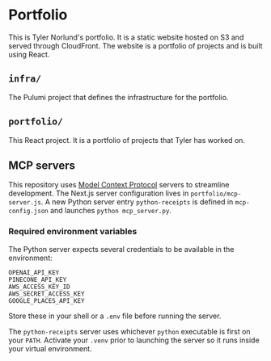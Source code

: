 # Portfolio

This is Tyler Norlund's portfolio. It is a static website hosted on S3 and served through CloudFront. The website is a portfolio of projects and is built using React.

## `infra/`

The Pulumi project that defines the infrastructure for the portfolio.

## `portfolio/`

This React project. It is a portfolio of projects that Tyler has worked on.

## MCP servers

This repository uses [Model Context Protocol](https://github.com/modelcontextprotocol)
servers to streamline development. The Next.js server configuration lives in
`portfolio/mcp-server.js`. A new Python server entry `python-receipts` is
defined in `mcp-config.json` and launches `python mcp_server.py`.

### Required environment variables

The Python server expects several credentials to be available in the
environment:

```
OPENAI_API_KEY
PINECONE_API_KEY
AWS_ACCESS_KEY_ID
AWS_SECRET_ACCESS_KEY
GOOGLE_PLACES_API_KEY
```

Store these in your shell or a `.env` file before running the server.

The `python-receipts` server uses whichever `python` executable is first on
your `PATH`. Activate your `.venv` prior to launching the server so it runs
inside your virtual environment.
